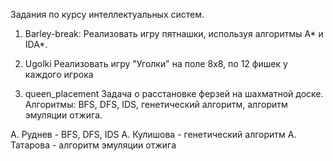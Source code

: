 Задания по курсу интеллектуальных систем.

1) Barley-break: 
Реализовать игру пятнашки, используя алгоритмы A* и IDA*.

2) Ugolki
Реализовать игру "Уголки" на поле 8х8, по 12 фишек у каждого игрока

3) queen_placement
Задача о расстановке ферзей на шахматной доске. Алгоритмы: BFS, DFS, IDS, генетический
алгоритм, алгоритм эмуляции отжига. 

А. Руднев - BFS, DFS, IDS
А. Кулишова  - генетический алгоритм
А. Татарова - алгоритм эмуляции отжига

